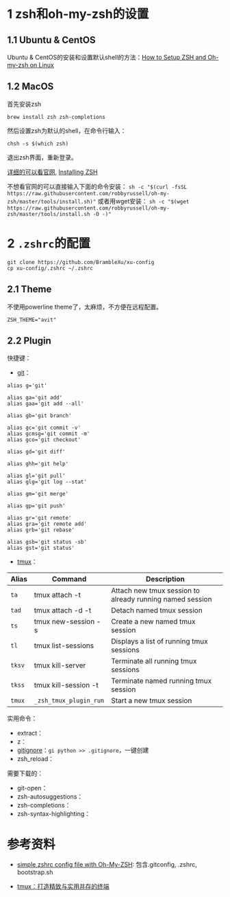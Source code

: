 # 1 zsh和oh-my-zsh的设置

## 1.1 Ubuntu & CentOS

Ubuntu & CentOS的安装和设置默认shell的方法：[How to Setup ZSH and Oh-my-zsh on Linux](https://www.howtoforge.com/tutorial/how-to-setup-zsh-and-oh-my-zsh-on-linux/#step-install-and-configure-zsh)

## 1.2 MacOS

首先安装zsh

`brew install zsh zsh-completions`

然后设置zsh为默认的shell，在命令行输入：

`chsh -s $(which zsh)`

退出zsh界面，重新登录。

[详细的可以看官网](https://github.com/robbyrussell/oh-my-zsh), [Installing ZSH](https://github.com/ohmyzsh/ohmyzsh/wiki/Installing-ZSH)

不想看官网的可以直接输入下面的命令安装：
`sh -c "$(curl -fsSL https://raw.githubusercontent.com/robbyrussell/oh-my-zsh/master/tools/install.sh)"`
或者用wget安装：
`sh -c "$(wget https://raw.githubusercontent.com/robbyrussell/oh-my-zsh/master/tools/install.sh -O -)"`

# 2 `.zshrc`的配置

```
git clone https://github.com/BrambleXu/xu-config
cp xu-config/.zshrc ~/.zshrc
```

## 2.1 Theme

不使用powerline theme了，太麻烦，不方便在远程配置。

```
ZSH_THEME="avit"
```

## 2.2 Plugin

快捷键：

- [git](https://github.com/ohmyzsh/ohmyzsh/tree/master/plugins/git)：

```
alias g='git'

alias ga='git add'
alias gaa='git add --all'

alias gb='git branch'

alias gc='git commit -v'
alias gcmsg='git commit -m'
alias gco='git checkout'

alias gd='git diff'

alias ghh='git help'

alias gl='git pull'
alias glg='git log --stat'

alias gm='git merge'

alias gp='git push'

alias gr='git remote'
alias gra='git remote add'
alias grb='git rebase'

alias gsb='git status -sb'
alias gst='git status'
```



- [tmux](https://github.com/ohmyzsh/ohmyzsh/tree/master/plugins/tmux)：

| Alias  | Command                | Description                                              |
| ------ | ---------------------- | -------------------------------------------------------- |
| `ta`   | tmux attach -t         | Attach new tmux session to already running named session |
| `tad`  | tmux attach -d -t      | Detach named tmux session                                |
| `ts`   | tmux new-session -s    | Create a new named tmux session                          |
| `tl`   | tmux list-sessions     | Displays a list of running tmux sessions                 |
| `tksv` | tmux kill-server       | Terminate all running tmux sessions                      |
| `tkss` | tmux kill-session -t   | Terminate named running tmux session                     |
| `tmux` | `_zsh_tmux_plugin_run` | Start a new tmux session                                 |



实用命令：

- extract：
- z：
- [gitignore](https://github.com/ohmyzsh/ohmyzsh/tree/master/plugins/gitignore)：`gi python >> .gitignore`，一键创建
- zsh_reload：

需要下载的：

- git-open：
- zsh-autosuggestions：
- zsh-completions：
- zsh-syntax-highlighting：



# 参考资料

- [simple zshrc config file with Oh-My-ZSH](https://gist.github.com/veggiemonk/f7dc67b05400905973e2db050dffd05b): 包含.gitconfig, .zshrc, bootstrap.sh

- [tmux：打造精致与实用并存的终端](https://segmentfault.com/a/1190000008188987)
